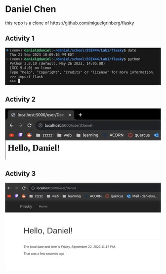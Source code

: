 # Daniel Chen
this repo is a clone of https://github.com/miguelgrinberg/flasky

## Activity 1
![image](screenshots/activity1.png)

## Activity 2
![image](screenshots/activity2.png)

## Activity 3 
![image](screenshots/activity3.png)